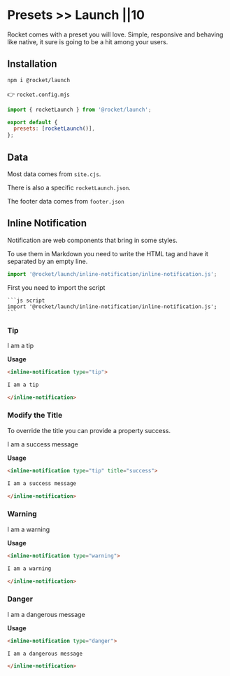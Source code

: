 # Presets >> Launch ||10

Rocket comes with a preset you will love. Simple, responsive and behaving like native, it sure is going to be a hit among your users.

## Installation

```bash
npm i @rocket/launch
```

👉 `rocket.config.mjs`

```js
import { rocketLaunch } from '@rocket/launch';

export default {
  presets: [rocketLaunch()],
};
```

## Data

Most data comes from `site.cjs`.

There is also a specific `rocketLaunch.json`.

The footer data comes from `footer.json`

## Inline Notification

Notification are web components that bring in some styles.

To use them in Markdown you need to write the HTML tag and have it separated by an empty line.

```js script
import '@rocket/launch/inline-notification/inline-notification.js';
```

First you need to import the script

````
```js script
import '@rocket/launch/inline-notification/inline-notification.js';
```
````

### Tip

<inline-notification type="tip">

I am a tip

</inline-notification>

**Usage**

```md
<inline-notification type="tip">

I am a tip

</inline-notification>
```

### Modify the Title

To override the title you can provide a property success.

<inline-notification type="tip" title="success">

I am a success message

</inline-notification>

**Usage**

```md
<inline-notification type="tip" title="success">

I am a success message

</inline-notification>
```

### Warning

<inline-notification type="warning">

I am a warning

</inline-notification>

**Usage**

```md
<inline-notification type="warning">

I am a warning

</inline-notification>
```

### Danger

<inline-notification type="danger">

I am a dangerous message

</inline-notification>

**Usage**

```md
<inline-notification type="danger">

I am a dangerous message

</inline-notification>
```
